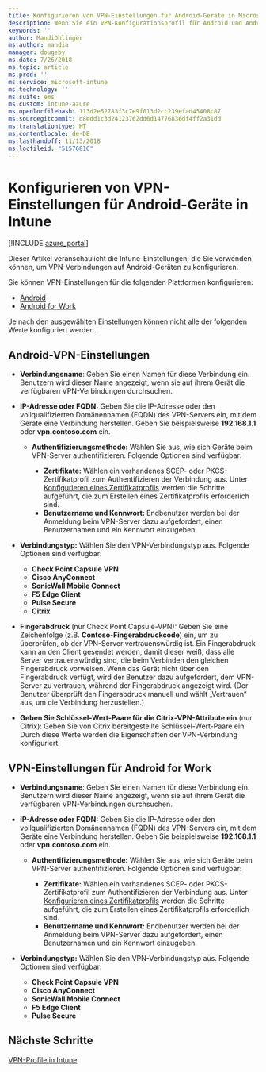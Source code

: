 ```yaml
---
title: Konfigurieren von VPN-Einstellungen für Android-Geräte in Microsoft Intune – Azure | Microsoft-Dokumentation
description: Wenn Sie ein VPN-Konfigurationsprofil für Android und Android for Work-Geräte erstellen, geben Sie den Verbindungsnamen, die IP-Adresse oder den vollqualifizierten Domänennamen des VPN-Servers ein, wählen Sie aus, wie Benutzer mit dem VPN-Server authentifiziert werden sollen, und wählen Sie dann die Citrix-, SonicWall-, Check Point Capsule-, Pulse Secure- und Microsoft Edge-Verbindungstypen aus.
keywords: ''
author: MandiOhlinger
ms.author: mandia
manager: dougeby
ms.date: 7/26/2018
ms.topic: article
ms.prod: ''
ms.service: microsoft-intune
ms.technology: ''
ms.suite: ems
ms.custom: intune-azure
ms.openlocfilehash: 113d2e52783f3c7e9f013d2cc239efad45408c87
ms.sourcegitcommit: d8edd1c3d24123762dd6d14776836df4ff2a31dd
ms.translationtype: HT
ms.contentlocale: de-DE
ms.lasthandoff: 11/13/2018
ms.locfileid: "51576816"
---
```

# <a name="configure-vpn-settings-for-devices-running-android-in-intune"></a>Konfigurieren von VPN-Einstellungen für Android-Geräte in Intune

[!INCLUDE [azure_portal](./includes/azure_portal.md)]

Dieser Artikel veranschaulicht die Intune-Einstellungen, die Sie verwenden können, um VPN-Verbindungen auf Android-Geräten zu konfigurieren.

Sie können VPN-Einstellungen für die folgenden Plattformen konfigurieren:

- [Android](#android-vpn-settings)
- [Android for Work](#android-for-work-vpn-settings)

Je nach den ausgewählten Einstellungen können nicht alle der folgenden Werte konfiguriert werden.

## <a name="android-vpn-settings"></a>Android-VPN-Einstellungen

- **Verbindungsname**: Geben Sie einen Namen für diese Verbindung ein. Benutzern wird dieser Name angezeigt, wenn sie auf ihrem Gerät die verfügbaren VPN-Verbindungen durchsuchen.
- **IP-Adresse oder FQDN:** Geben Sie die IP-Adresse oder den vollqualifizierten Domänennamen (FQDN) des VPN-Servers ein, mit dem Geräte eine Verbindung herstellen. Geben Sie beispielsweise **192.168.1.1** oder **vpn.contoso.com** ein.

  - **Authentifizierungsmethode:** Wählen Sie aus, wie sich Geräte beim VPN-Server authentifizieren. Folgende Optionen sind verfügbar:

    - **Zertifikate:** Wählen ein vorhandenes SCEP- oder PKCS-Zertifikatprofil zum Authentifizieren der Verbindung aus. Unter [Konfigurieren eines Zertifikatprofils](certificates-configure.md) werden die Schritte aufgeführt, die zum Erstellen eines Zertifikatprofils erforderlich sind.
    - **Benutzername und Kennwort:** Endbenutzer werden bei der Anmeldung beim VPN-Server dazu aufgefordert, einen Benutzernamen und ein Kennwort einzugeben.

- **Verbindungstyp:** Wählen Sie den VPN-Verbindungstyp aus. Folgende Optionen sind verfügbar:

  - **Check Point Capsule VPN**
  - **Cisco AnyConnect**
  - **SonicWall Mobile Connect**
  - **F5 Edge Client**
  - **Pulse Secure**
  - **Citrix**

- **Fingerabdruck** (nur Check Point Capsule-VPN): Geben Sie eine Zeichenfolge (z.B. **Contoso-Fingerabdruckcode**) ein, um zu überprüfen, ob der VPN-Server vertrauenswürdig ist. Ein Fingerabdruck kann an den Client gesendet werden, damit dieser weiß, dass alle Server vertrauenswürdig sind, die beim Verbinden den gleichen Fingerabdruck vorweisen. Wenn das Gerät nicht über den Fingerabdruck verfügt, wird der Benutzer dazu aufgefordert, dem VPN-Server zu vertrauen, während der Fingerabdruck angezeigt wird. (Der Benutzer überprüft den Fingerabdruck manuell und wählt „Vertrauen“ aus, um die Verbindung herzustellen.)
- **Geben Sie Schlüssel-Wert-Paare für die Citrix-VPN-Attribute ein** (nur Citrix): Geben Sie von Citrix bereitgestellte Schlüssel-Wert-Paare ein. Durch diese Werte werden die Eigenschaften der VPN-Verbindung konfiguriert.

## <a name="android-for-work-vpn-settings"></a>VPN-Einstellungen für Android for Work

- **Verbindungsname**: Geben Sie einen Namen für diese Verbindung ein. Benutzern wird dieser Name angezeigt, wenn sie auf ihrem Gerät die verfügbaren VPN-Verbindungen durchsuchen.
- **IP-Adresse oder FQDN:** Geben Sie die IP-Adresse oder den vollqualifizierten Domänennamen (FQDN) des VPN-Servers ein, mit dem Geräte eine Verbindung herstellen. Geben Sie beispielsweise **192.168.1.1** oder **vpn.contoso.com** ein.

  - **Authentifizierungsmethode:** Wählen Sie aus, wie sich Geräte beim VPN-Server authentifizieren. Folgende Optionen sind verfügbar:
  
    - **Zertifikate:** Wählen ein vorhandenes SCEP- oder PKCS-Zertifikatprofil zum Authentifizieren der Verbindung aus. Unter [Konfigurieren eines Zertifikatprofils](certificates-configure.md) werden die Schritte aufgeführt, die zum Erstellen eines Zertifikatprofils erforderlich sind.
    - **Benutzername und Kennwort:** Endbenutzer werden bei der Anmeldung beim VPN-Server dazu aufgefordert, einen Benutzernamen und ein Kennwort einzugeben.

- **Verbindungstyp:** Wählen Sie den VPN-Verbindungstyp aus. Folgende Optionen sind verfügbar:

  - **Check Point Capsule VPN**
  - **Cisco AnyConnect**
  - **SonicWall Mobile Connect**
  - **F5 Edge Client**
  - **Pulse Secure**

## <a name="next-steps"></a>Nächste Schritte
[VPN-Profile in Intune](vpn-settings-configure.md)
